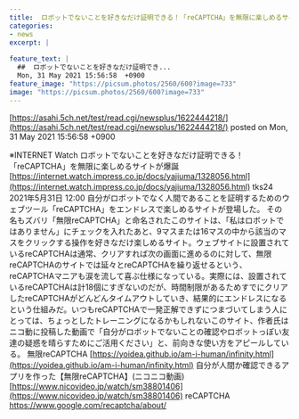```yaml
---
title:  ロボットでないことを好きなだけ証明できる！「reCAPTCHA」を無限に楽しめるサイトが爆誕  
categories:
- news
excerpt: |
  
feature_text: |
  ##  ロボットでないことを好きなだけ証明でき...
  Mon, 31 May 2021 15:56:58  +0900
feature_image: "https://picsum.photos/2560/600?image=733"
image: "https://picsum.photos/2560/600?image=733"
---
```


[https://asahi.5ch.net/test/read.cgi/newsplus/1622444218/](https://asahi.5ch.net/test/read.cgi/newsplus/1622444218/)
posted on Mon, 31 May 2021 15:56:58  +0900

<!--more-->

※INTERNET Watch ロボットでないことを好きなだけ証明できる！「reCAPTCHA」を無限に楽しめるサイトが爆誕 [https://internet.watch.impress.co.jp/docs/yajiuma/1328056.html](https://internet.watch.impress.co.jp/docs/yajiuma/1328056.html) tks24　2021年5月31日 12:00 自分がロボットでなく人間であることを証明するためのウェブツール「reCAPTCHA」をエンドレスで楽しめるサイトが登場した。 その名もズバリ「無限reCAPTCHA」と命名されたこのサイトは、「私はロボットではありません」にチェックを入れたあと、9マスまたは16マスの中から該当のマスをクリックする操作を好きなだけ楽しめるサイト。ウェブサイトに設置されているreCAPTCHAは通常、クリアすれば次の画面に進めるのに対して、無限reCAPTCHAのサイトでは延々とreCAPTCHAを繰り返せるという、reCAPTCHAマニアも涙を流して喜ぶ仕様になっている。実際には、設置されているreCAPTCHAは計18個にすぎないのだが、時間制限があるためすでにクリアしたreCAPTCHAがどんどんタイムアウトしていき、結果的にエンドレスになるという仕組みだ。いつもreCAPTCHAで一発正解できずにつまづいてしまう人にとっては、ちょっとしたトレーニングになるかもしれないこのサイト、作者氏はニコ動に投稿した動画で「自分がロボットでないことの確認やロボットっぽい友達の疑惑を晴らすためにご活用ください」と、前向きな使い方をアピールしている。 無限reCAPTCHA [https://yoidea.github.io/am-i-human/infinity.html](https://yoidea.github.io/am-i-human/infinity.html) 自分が人間か確認できるアプリを作った【無限reCAPTCHA】(ニコニコ動画) [https://www.nicovideo.jp/watch/sm38801406](https://www.nicovideo.jp/watch/sm38801406) reCAPTCHA https://www.google.com/recaptcha/about/
